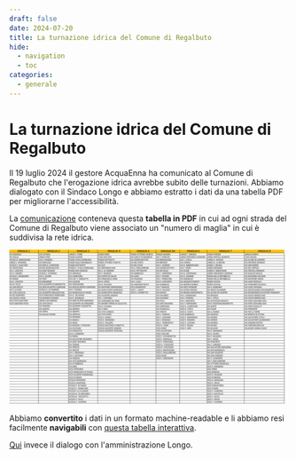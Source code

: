 ```yaml
---
draft: false
date: 2024-07-20
title: La turnazione idrica del Comune di Regalbuto
hide:
  - navigation
  - toc
categories:
  - generale
---
```



# La turnazione idrica del Comune di Regalbuto

Il 19 luglio 2024 il gestore AcquaEnna ha comunicato al Comune di Regalbuto che l'erogazione idrica avrebbe subito delle turnazioni. Abbiamo dialogato con il Sindaco Longo e abbiamo estratto i dati da una tabella PDF per migliorarne l'accessibilità.

<!-- more -->

La [comunicazione](http://www.acquaenna.it/index.php/2024/07/19/aggiornamento-turnazione-erogazione-idrica-comune-di-regalbuto/) conteneva questa **tabella in PDF** in cui ad ogni strada del Comune di Regalbuto viene associato un "numero di maglia" in cui è suddivisa la rete idrica.

![tabella pdf con le maglie del comune di Regalbuto](../../../img/tabella-pdf-regalbuto-maglie.png)

Abbiamo **convertito** i dati in un formato machine-readable e li abbiamo resi facilmente **navigabili** con [questa tabella interattiva](../../../tabelle/distretti_regalbuto.md).

[Qui](https://www.facebook.com/permalink.php?story_fbid=pfbid02SUtyDfGdB4QCtm6Vh1HT5A4cB8PXASDh7Hc2v6yg5ZQ8CcWYyeWyFad7LqX51tB9l&id=100007842281367&comment_id=1665690054270882) invece il dialogo con l'amministrazione Longo.

